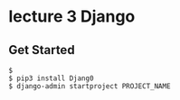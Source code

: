 
# lecture 3 Django

## Get Started

```terminal
$
$ pip3 install Djang0
$ django-admin startproject PROJECT_NAME

```
